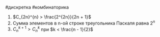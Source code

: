 #дискретка #комбинаторика 
1. $C_{2n}^{n} > \frac{2^{2n}}{2n + 1}$
2. Сумма элементов в n-ой строке треугольника Паскаля равна $2^n$
3. $C_n^{k + 1} > C_n^k$ при $k < \frac{n - 1}{2}$